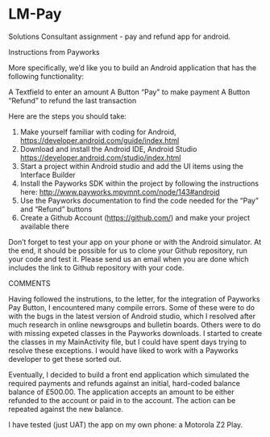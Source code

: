 # LM-Pay
Solutions Consultant assignment - pay and refund app for android.

Instructions from Payworks

More specifically, we’d like you to build an Android application that has the following functionality:

A Textfield to enter an amount
A Button “Pay" to make payment
A Button “Refund” to refund the last transaction

Here are the steps you should take:
1) Make yourself familiar with coding for Android, https://developer.android.com/guide/index.html
2) Download and install the Android IDE, Android Studio https://developer.android.com/studio/index.html
3) Start a project within Android studio and add the UI items using the Interface Builder
4) Install the Payworks SDK within the project by following the instructions
here: http://www.payworks.mpymnt.com/node/143#android
5) Use the Payworks documentation to find the code needed for the “Pay” and “Refund” buttons
6) Create a Github Account (https://github.com/) and make your project available there

Don’t forget to test your app on your phone or with the Android simulator.
At the end, it should be possible for us to clone your Github repository, run your code and test it.
Please send us an email when you are done which includes the link to Github repository with your code.

COMMENTS

Having followed the instrutions, to the letter, for the integration of Payworks Pay Button, I encountered many compile errors. Some of these were to do with the bugs in the latest version of Android studio, which I resolved after much research in online newsgroups and bulletin boards. Others were to do with missing expeted classes in the Payworks downloads. I started to create the classes in my MainActivity file, but I could have spent days trying to resolve these exceptions. I would have liked to work with a Payworks developer to get these sorted out. 

Eventually, I decided to build a front end application which simulated the required payments and refunds against an initial, hard-coded balance balance of £500.00. The application accepts an amount to be either refunded to the account or paid in to the account. The action can be repeated against the new balance.

I have tested (just UAT) the app on my own phone: a Motorola Z2 Play.
